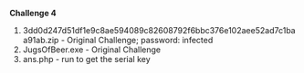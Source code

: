 <b>Challenge 4</b><br>
1) 3dd0d247d51df1e9c8ae594089c82608792f6bbc376e102aee52ad7c1baa91ab.zip - Original Challenge; password: infected<br>
2) JugsOfBeer.exe - Original Challenge<br>
3) ans.php - run to get the serial key<br>

